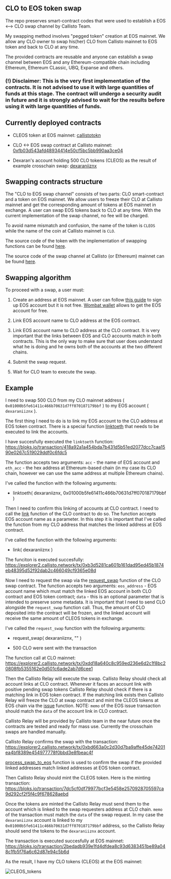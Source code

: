 ## CLO to EOS token swap

The repo preserves smart-contract codes that were used to establish a EOS <--> CLO swap channel by Callisto Team.

My swapping method involves "pegged token" creation at EOS mainnet. We allow any CLO owner to swap his(her) CLO from Callisto mainnet to EOS token and back to CLO at any time. 

The provided contracts are reusable and anyone can establish a swap channel between EOS and any Ethereum-compatible chain including Ethereum, Ethereum CLassic, UBQ, Expanse and others.

### (!) Disclaimer: This is the very first implementation of the contracts. It is not advised to use it with large quantities of funds at this stage. The contract will undergo a security audit in future and it is strongly advised to wait for the results before using it with large quantities of funds.

## Currently deployed contracts

- CLEOS token at EOS mainnet: [callistotokn](https://bloks.io/account/callistotokn)

- CLO <-> EOS swap contract at Callisto mainnet: [0xfb03d543afd48934414e50cf5bc5bb990aa3ce04](https://explorer2.callisto.network/addr/0xfb03d543afd48934414e50cf5bc5bb990aa3ce04)

- Dexaran's account holding 500 CLO tokens (CLEOS) as the result of example crosschain swap: [dexaraniiznx](https://bloks.io/account/dexaraniiznx) 

## Swapping contracts structure

The "CLO to EOS swap channel" consists of two parts: CLO smart-contract and a token on EOS mainnet. We allow users to freeze their CLO at Callisto mainnet and get the corresponding amount of tokens at EOS mainnet in exchange. A user can swap EOS tokens back to CLO at any time.  With the current implementation of the swap channel, no fee will be charged.

To avoid name mismatch and confusion, the name of the token is `CLEOS` while the name of the coin at Callisto mainnet is `CLO`.

The source code of the token with the implementation of swapping functions can be found [here](https://github.com/EthereumCommonwealth/Eth-To-Eos-swap/tree/master/eos).

The source code of the swap channel at Callisto (or Ethereum) mainnet can be found [here](https://github.com/EthereumCommonwealth/Eth-To-Eos-swap/tree/master/eth).

## Swapping algorithm

To proceed with a swap, a user must:

1. Create an address at EOS mainnet. A user can follow [this guide](https://medium.com/@dexaran820/creating-and-signing-up-eos-account-sending-receiving-transactions-14157b97c6e2) to sign up EOS account but it is not free. [Wombat wallet](https://www.getwombat.io/) allows to get the EOS account for free.

2. Link EOS account name to CLO address at the EOS contract.

3. Link EOS account name to CLO address at the CLO contract. It is very important that the links between EOS and CLO accounts match in both contracts. This is the only way to make sure that user does understand what he is doing and he owns both of the  accounts at the two different chains.

4. Submit the swap request.

5. Wait for CLO team to execute the swap.

## Example

I need to swap 500 CLO from my CLO mainnet address ( `0x01000b5fe61411c466b70631d7ff070187179bbf` ) to my EOS account ( `dexaraniiznx` ).

The first thing I need to do is to link my EOS account to the CLO address at EOS token contract. There is a special function [linktoeth](https://github.com/EthereumCommonwealth/Eth-To-Eos-swap/blob/a5e1d236ec8ba11353c951b46dddbafcb03156db/eos/include/token.hpp#L38) that needs to be executed to link the accounts.

I have succesfully executed the `linktoeth` function: https://bloks.io/transaction/418a92a1a454bda7b431d5b51ed2077dcc7caa1590e0267c519029ddf0c6fdc5

The function accepts two arguments: `acc` - the name of EOS account and `eth_acc` - the hex address at Ethereum-based chain (in my case its CLO chain, however we can use the same address at multiple Ethereum chains).

I've called the function with the following arguments:

- linktoeth( dexaraniiznx, 0x01000b5fe61411c466b70631d7ff070187179bbf )

Then I need to confirm this linking of accounts at CLO contract. I need to call the [link](https://github.com/EthereumCommonwealth/Eth-To-Eos-swap/blob/a5e1d236ec8ba11353c951b46dddbafcb03156db/eth/eth_to_eos_swapper.sol#L41-L54) function of the CLO contract to do so. The function accepts EOS account name as a parameter. In this step it is important that I've called the function from my CLO address that matches the linked address at EOS contract.

I've called the function with the following arguments:

- link( dexaraniiznx )

The funciton is executed succesfully: https://explorer2.callisto.network/tx/0xb3d5281ca601b161dad95ed45b1874eb48395d52f92dab2c466049cf9365e08d

Now I need to request the swap via the [request_swap](https://github.com/EthereumCommonwealth/Eth-To-Eos-swap/blob/a5e1d236ec8ba11353c951b46dddbafcb03156db/eth/eth_to_eos_swapper.sol#L56-L64) function of the CLO swap contract. The function accepts two arguments: `eos_address` - EOS account name which must match the linked EOS account in both CLO contract and EOS token contract; `data` - this is an optional parameter that is intended to preserve some metadata. It is important that I need to send CLO alongside the `request_swap` function call. Thus, the amount of CLO deposited into the contract will be frozen, and the linked account will receive the same amount of CLEOS tokens in exchange.


I've called the `request_swap` function with the following arguments:

- request_swap( dexaraniiznx, "" )

- 500 CLO were sent with the transaction

The function call at CLO mainnet: https://explorer2.callisto.network/tx/0xdd18a640c8c959ed236e6d2c1f8bc20808fb5355162e0d501c6ade2ab7d6cee1

Then the Callisto Relay will execute the swap. Callisto Relay should check all account links at CLO contract. Whenever it faces an account link with positive pending swap tokens Callisto Relay should check if there is a matching link in EOS token contract. If the matching link exists then Callisto Relay will freeze the CLO at swap contract and mint the CLEOS tokens at EOS chain via the [issue](https://github.com/EthereumCommonwealth/Eth-To-Eos-swap/blob/master/eos/include/token.hpp#L76) function. NOTE: `memo` of the EOS issue transaction should match the `data` of the account link in CLO contract.

Callisto Relay will be provided by Callisto team in the near future once the contracts are tested and ready for mass use. Currently the crosschain swaps are handled manually.


Callisto Relay confirms the swap with the transaction: https://explorer2.callisto.network/tx/0xbd663a0c2d30d7ba9affe45de74201ea4bf8389e454977778f0bbd3e8fbeac4f

[process_swap_to_eos](https://github.com/EthereumCommonwealth/Eth-To-Eos-swap/blob/a5e1d236ec8ba11353c951b46dddbafcb03156db/eth/eth_to_eos_swapper.sol#L85-L94) function is used to confirm the swap if the provided linked addresses match linked addresses at EOS token contract.

Then Callisto Relay should mint the CLEOS token. Here is the minting transaction: https://bloks.io/transaction/7dc5cf0df79977bcf3e5458e2570928705597ca9d292cf2f5f4c9f678628aebd

Once the tokens are minted the Callisto Relay must send them to the account which is linked to the swap requesters address at CLO chain.  `memo` of the transaction must match the `data` of the swap request. In my case the `dexaraniiznx` account is linked to my `0x01000b5fe61411c466b70631d7ff070187179bbf` address, so the Callisto Relay should send the tokens to the `dexaraniiznx` account.

The transaction is executed succesfully at EOS mainnet:
https://bloks.io/transaction/2bedadb939e1fd4dfdea8c93d6383451be89a048c1fb5f76a6c62d87e94c5b6d



As the result, I have my CLO tokens (CLEOS) at the EOS mainnet: 

![CLEOS_tokens](https://user-images.githubusercontent.com/26142412/66598155-ed900480-eb8f-11e9-8f07-a6c3ec8c275f.png)

